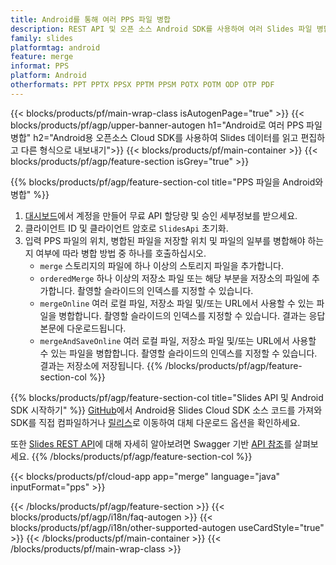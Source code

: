 ```yaml
---
title: Android를 통해 여러 PPS 파일 병합
description: REST API 및 오픈 소스 Android SDK를 사용하여 여러 Slides 파일 병합
family: slides
platformtag: android
feature: merge
informat: PPS
platform: Android
otherformats: PPT PPTX PPSX PPTM PPSM POTX POTM ODP OTP PDF
---
```


{{< blocks/products/pf/main-wrap-class isAutogenPage="true" >}}
{{< blocks/products/pf/agp/upper-banner-autogen h1="Android로 여러 PPS 파일 병합" h2="Android용 오픈소스 Cloud SDK를 사용하여 Slides 데이터를 읽고 편집하고 다른 형식으로 내보내기">}}
{{< blocks/products/pf/main-container >}}
{{< blocks/products/pf/agp/feature-section isGrey="true" >}}

{{% blocks/products/pf/agp/feature-section-col title="PPS 파일을 Android와 병합" %}}
1. <a href="https://dashboard.aspose.cloud/">대시보드</a>에서 계정을 만들어 무료 API 할당량 및 승인 세부정보를 받으세요.
1. 클라이언트 ID 및 클라이언트 암호로 ```SlidesApi``` 초기화.
1. 입력 PPS 파일의 위치, 병합된 파일을 저장할 위치 및 파일의 일부를 병합해야 하는지 여부에 따라 병합 방법 중 하나를 호출하십시오.
    - ```merge``` 스토리지의 파일에 하나 이상의 스토리지 파일을 추가합니다.
    - ```orderedMerge``` 하나 이상의 저장소 파일 또는 해당 부분을 저장소의 파일에 추가합니다. 촬영할 슬라이드의 인덱스를 지정할 수 있습니다.
    - ```mergeOnline``` 여러 로컬 파일, 저장소 파일 및/또는 URL에서 사용할 수 있는 파일을 병합합니다. 촬영할 슬라이드의 인덱스를 지정할 수 있습니다. 결과는 응답 본문에 다운로드됩니다.
    - ```mergeAndSaveOnline``` 여러 로컬 파일, 저장소 파일 및/또는 URL에서 사용할 수 있는 파일을 병합합니다. 촬영할 슬라이드의 인덱스를 지정할 수 있습니다. 결과는 저장소에 저장됩니다.
{{% /blocks/products/pf/agp/feature-section-col %}}

{{% blocks/products/pf/agp/feature-section-col title="Slides API 및 Android SDK 시작하기" %}}
[GitHub](https://github.com/aspose-slides-cloud/aspose-slides-cloud-android)에서 Android용 Slides Cloud SDK 소스 코드를 가져와 SDK를 직접 컴파일하거나 [릴리스](https://releases.aspose.cloud/)로 이동하여 대체 다운로드 옵션을 확인하세요.

또한 [Slides REST API](https://products.aspose.cloud/slides/curl/)에 대해 자세히 알아보려면 Swagger 기반 [API 참조](https://apireference.aspose.cloud/slides/)를 살펴보세요.
{{% /blocks/products/pf/agp/feature-section-col %}}

{{< blocks/products/pf/cloud-app app="merge" language="java" inputFormat="pps" >}}

{{< /blocks/products/pf/agp/feature-section >}}
{{< blocks/products/pf/agp/i18n/faq-autogen >}}
{{< blocks/products/pf/agp/i18n/other-supported-autogen useCardStyle="true" >}}
{{< /blocks/products/pf/main-container >}}
{{< /blocks/products/pf/main-wrap-class >}}